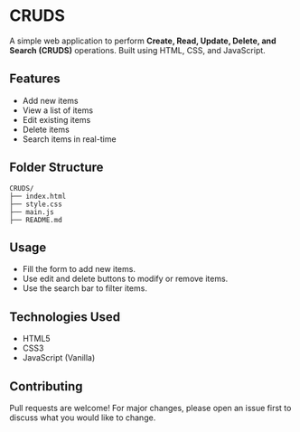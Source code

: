 # CRUDS

A simple web application to perform **Create, Read, Update, Delete, and Search (CRUDS)** operations. Built using HTML, CSS, and JavaScript.

## Features

- Add new items
- View a list of items
- Edit existing items
- Delete items
- Search items in real-time

<!-- ## Screenshots -->

<!-- Add screenshots of your app here -->
<!-- Example: -->
<!-- ![Screenshot](images/screenshot.png) -->

## Folder Structure

```
CRUDS/
├── index.html
├── style.css
├── main.js
├── README.md
```

## Usage

- Fill the form to add new items.
- Use edit and delete buttons to modify or remove items.
- Use the search bar to filter items.

## Technologies Used

- HTML5
- CSS3
- JavaScript (Vanilla)

## Contributing

Pull requests are welcome! For major changes, please open an issue first to discuss what you would like to change.
